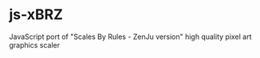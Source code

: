 js-xBRZ
=======

JavaScript port of "Scales By Rules - ZenJu version" high quality pixel art graphics scaler
